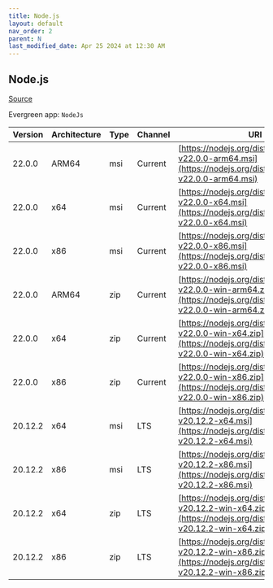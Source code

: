 ```yaml
---
title: Node.js
layout: default
nav_order: 2
parent: N
last_modified_date: Apr 25 2024 at 12:30 AM
---
```


## Node.js

[Source](https://nodejs.org/)

Evergreen app: `NodeJs`

| Version | Architecture | Type | Channel | URI                                                                                                                      |
| ------- | ------------ | ---- | ------- | ------------------------------------------------------------------------------------------------------------------------ |
| 22.0.0  | ARM64        | msi  | Current | [https://nodejs.org/dist/v22.0.0/node-v22.0.0-arm64.msi](https://nodejs.org/dist/v22.0.0/node-v22.0.0-arm64.msi)         |
| 22.0.0  | x64          | msi  | Current | [https://nodejs.org/dist/v22.0.0/node-v22.0.0-x64.msi](https://nodejs.org/dist/v22.0.0/node-v22.0.0-x64.msi)             |
| 22.0.0  | x86          | msi  | Current | [https://nodejs.org/dist/v22.0.0/node-v22.0.0-x86.msi](https://nodejs.org/dist/v22.0.0/node-v22.0.0-x86.msi)             |
| 22.0.0  | ARM64        | zip  | Current | [https://nodejs.org/dist/v22.0.0/node-v22.0.0-win-arm64.zip](https://nodejs.org/dist/v22.0.0/node-v22.0.0-win-arm64.zip) |
| 22.0.0  | x64          | zip  | Current | [https://nodejs.org/dist/v22.0.0/node-v22.0.0-win-x64.zip](https://nodejs.org/dist/v22.0.0/node-v22.0.0-win-x64.zip)     |
| 22.0.0  | x86          | zip  | Current | [https://nodejs.org/dist/v22.0.0/node-v22.0.0-win-x86.zip](https://nodejs.org/dist/v22.0.0/node-v22.0.0-win-x86.zip)     |
| 20.12.2 | x64          | msi  | LTS     | [https://nodejs.org/dist/v20.12.2/node-v20.12.2-x64.msi](https://nodejs.org/dist/v20.12.2/node-v20.12.2-x64.msi)         |
| 20.12.2 | x86          | msi  | LTS     | [https://nodejs.org/dist/v20.12.2/node-v20.12.2-x86.msi](https://nodejs.org/dist/v20.12.2/node-v20.12.2-x86.msi)         |
| 20.12.2 | x64          | zip  | LTS     | [https://nodejs.org/dist/v20.12.2/node-v20.12.2-win-x64.zip](https://nodejs.org/dist/v20.12.2/node-v20.12.2-win-x64.zip) |
| 20.12.2 | x86          | zip  | LTS     | [https://nodejs.org/dist/v20.12.2/node-v20.12.2-win-x86.zip](https://nodejs.org/dist/v20.12.2/node-v20.12.2-win-x86.zip) |
